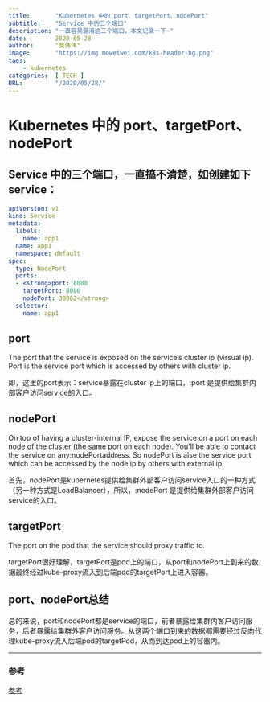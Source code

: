 ```yaml
---
title:       "Kubernetes 中的 port、targetPort、nodePort"
subtitle:    "Service 中的三个端口"
description: "一直容易混淆这三个端口，本文记录一下~"
date:        2020-05-28
author:      "莫伟伟"
image:       "https://img.moweiwei.com/k8s-header-bg.png"
tags:
    - kubernetes
categories:  [ TECH ]
URL:         "/2020/05/28/"
---
```


# Kubernetes 中的 port、targetPort、nodePort

## Service 中的三个端口，一直搞不清楚，如创建如下 service：

```yaml
apiVersion: v1
kind: Service
metadata:
  labels:
    name: app1
  name: app1
  namespace: default
spec:
  type: NodePort
  ports:
  - <strong>port: 8080
    targetPort: 8080
    nodePort: 30062</strong>
  selector:
    name: app1
```

## port

The port that the service is exposed on the service’s cluster ip (virsual ip). Port is the service port which is accessed by others with cluster ip.

即，这里的port表示：service暴露在cluster ip上的端口，<cluster ip>:port 是提供给集群内部客户访问service的入口。

## nodePort

On top of having a cluster-internal IP, expose the service on a port on each node of the cluster (the same port on each node). You'll be able to contact the service on any<nodeIP>:nodePortaddress. So nodePort is alse the service port which can be accessed by the node ip by others with external ip.

首先，nodePort是kubernetes提供给集群外部客户访问service入口的一种方式（另一种方式是LoadBalancer），所以，<nodeIP>:nodePort 是提供给集群外部客户访问service的入口。

## targetPort

The port on the pod that the service should proxy traffic to.

targetPort很好理解，targetPort是pod上的端口，从port和nodePort上到来的数据最终经过kube-proxy流入到后端pod的targetPort上进入容器。

## port、nodePort总结

总的来说，port和nodePort都是service的端口，前者暴露给集群内客户访问服务，后者暴露给集群外客户访问服务。从这两个端口到来的数据都需要经过反向代理kube-proxy流入后端pod的targetPod，从而到达pod上的容器内。

***

### 参考

[参考](https://blog.csdn.net/xinghun_4/java/article/details/50492041)
